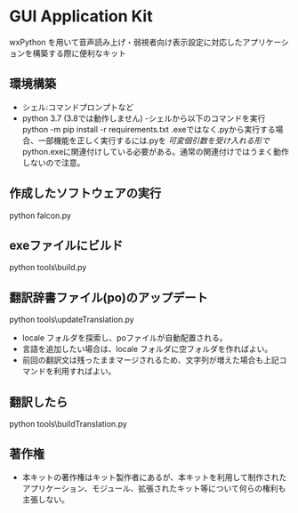 # GUI Application Kit

wxPython を用いて音声読み上げ・弱視者向け表示設定に対応したアプリケーションを構築する際に便利なキット


## 環境構築
- シェル:コマンドプロンプトなど
- python 3.7 (3.8では動作しません)
-シェルから以下のコマンドを実行
	python -m pip install -r requirements.txt
.exeではなく.pyから実行する場合、一部機能を正しく実行するには.pyを *可変個引数を受け入れる形で* python.exeに関連付けしている必要がある。通常の関連付けではうまく動作しないので注意。

## 作成したソフトウェアの実行
python falcon.py  

## exeファイルにビルド
python tools\build.py

## 翻訳辞書ファイル(po)のアップデート
python tools\updateTranslation.py  
- locale フォルダを探索し、poファイルが自動配置される。
- 言語を追加したい場合は、locale フォルダに空フォルダを作ればよい。
- 前回の翻訳文は残ったままマージされるため、文字列が増えた場合も上記コマンドを利用すればよい。

## 翻訳したら  
python tools\buildTranslation.py

## 著作権
- 本キットの著作権はキット製作者にあるが、本キットを利用して制作されたアプリケーション、モジュール、拡張されたキット等について何らの権利も主張しない。

